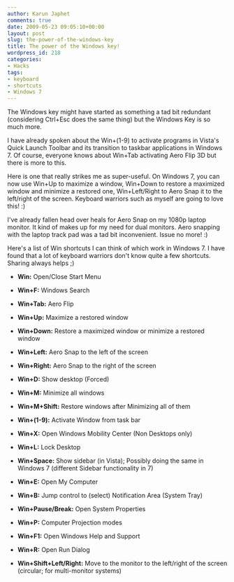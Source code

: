 ```yaml
---
author: Karun Japhet
comments: true
date: 2009-05-23 09:05:10+00:00
layout: post
slug: the-power-of-the-windows-key
title: The power of the Windows key!
wordpress_id: 218
categories:
- Hacks
tags:
- keyboard
- shortcuts
- Windows 7
---
```


The Windows key might have started as something a tad bit redundant (considering Ctrl+Esc does the same thing) but the Windows Key is so much more.

I have already spoken about the Win+(1-9) to activate programs in Vista's Quick Launch Toolbar and its transition to taskbar applications in Windows 7. Of course, everyone knows about Win+Tab activating Aero Flip 3D but there is more to this.

Here is one that really strikes me as super-useful. On Windows 7, you can now use Win+Up to maximize a window, Win+Down to restore a maximized window and minimize a restored one, Win+Left/Right to Aero Snap it to the left/right of the screen. Keyboard warriors such as myself are going to love this! :)

I've already fallen head over heals for Aero Snap on my 1080p laptop monitor. It kind of makes up for my need for dual monitors. Aero snapping with the laptop track pad was a tad bit inconvenient. Issue no more! :)

Here's a list of Win shortcuts I can think of which work in Windows 7. I have found that a lot of keyboard warriors don't know quite a few shortcuts. Sharing always helps ;)



	
  * **Win:** Open/Close Start Menu

	
  * **Win+F:** Windows Search

	
  * **Win+Tab:** Aero Flip

	
  * **Win+Up:** Maximize a restored window

	
  * **Win+Down:** Restore a maximized window or minimize a restored window

	
  * **Win+Left:** Aero Snap to the left of the screen

	
  * **Win+Right:** Aero Snap to the right of the screen

	
  * **Win+D:** Show desktop (Forced)

	
  * **Win+M:** Minimize all windows

	
  * **Win+M+Shift:** Restore windows after Minimizing all of them

	
  * **Win+(1-9):** Activate Window from task bar

	
  * **Win+X:** Open Windows Mobility Center (Non Desktops only)

	
  * **Win+L:** Lock Desktop

	
  * **Win+Space:** Show sidebar (in Vista); Possibly doing the same in Windows 7 (different Sidebar functionality in 7)

	
  * **Win+E:** Open My Computer

	
  * **Win+B:** Jump control to (select) Notification Area (System Tray)

	
  * **Win+Pause/Break:** Open System Properties

	
  * **Win+P:** Computer Projection modes

	
  * **Win+F1:** Open Windows Help and Support

	
  * **Win+R:** Open Run Dialog

	
  * **Win+Shift+Left/Right:** Move to the monitor to the left/right of the screen (circular; for multi-monitor systems)


